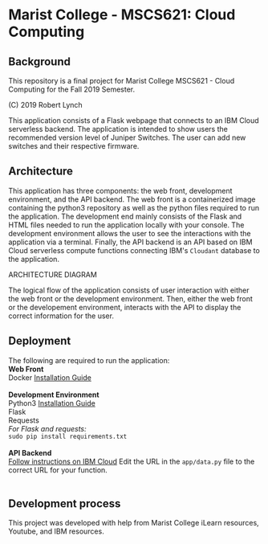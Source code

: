 # Marist College - MSCS621: Cloud Computing
## Background
This repository is a final project for Marist College MSCS621 - Cloud Computing for the Fall 2019 Semester.

(C) 2019 Robert Lynch

This application consists of a Flask webpage that connects to an IBM Cloud serverless backend. The application is intended to show users the recommended version level of Juniper Switches. The user can add new switches and their respective firmware.

## Architecture
This application has three components: the web front, development environment, and the API backend. The web front is a containerized image containing the python3 repository as well as the python files required to run the application. The development end mainly consists of the Flask and HTML files needed to run the application locally with your console. The development environment allows the user to see the interactions with the application via a terminal. Finally, the API backend is an API based on IBM Cloud serverless compute functions connecting IBM's `Cloudant` database to the application.

ARCHITECTURE DIAGRAM

The logical flow of the application consists of user interaction with either the web front or the development environment. Then, either the web front or the developement environment, interacts with the API to display the correct information for the user.

## Deployment
The following are required to run the application:<br>
**Web Front**<br>
Docker [Installation Guide](https://docs.docker.com/v17.09/engine/installation/)
<br><br>
**Development Environment**<br>
Python3 [Installation Guide](https://realpython.com/installing-python/)<br>
Flask<br>
Requests<br>
_For Flask and requests:_<br>
`sudo pip install requirements.txt`
<br><br>
**API Backend**<br>
[Follow instructions on IBM Cloud](https://cloud.ibm.com/docs/tutorials?topic=solution-tutorials-serverless-api-webapp)
Edit the URL in the `app/data.py` file to the correct URL for your function.
<br><br>
## Development process
This project was developed with help from Marist College iLearn resources, Youtube, and IBM resources.
